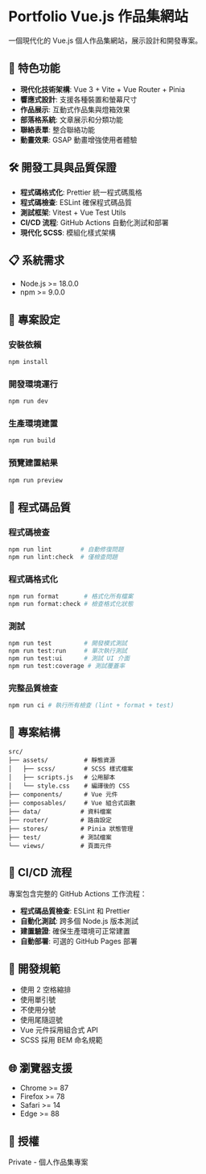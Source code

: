 # Portfolio Vue.js 作品集網站

一個現代化的 Vue.js 個人作品集網站，展示設計和開發專案。

## 🚀 特色功能

- **現代化技術架構**: Vue 3 + Vite + Vue Router + Pinia
- **響應式設計**: 支援各種裝置和螢幕尺寸
- **作品展示**: 互動式作品集與燈箱效果
- **部落格系統**: 文章展示和分類功能
- **聯絡表單**: 整合聯絡功能
- **動畫效果**: GSAP 動畫增強使用者體驗

## 🛠 開發工具與品質保證

- **程式碼格式化**: Prettier 統一程式碼風格
- **程式碼檢查**: ESLint 確保程式碼品質
- **測試框架**: Vitest + Vue Test Utils
- **CI/CD 流程**: GitHub Actions 自動化測試和部署
- **現代化 SCSS**: 模組化樣式架構

## 📋 系統需求

- Node.js >= 18.0.0
- npm >= 9.0.0

## 🔧 專案設定

### 安裝依賴

```sh
npm install
```

### 開發環境運行

```sh
npm run dev
```

### 生產環境建置

```sh
npm run build
```

### 預覽建置結果

```sh
npm run preview
```

## 🧪 程式碼品質

### 程式碼檢查

```sh
npm run lint        # 自動修復問題
npm run lint:check  # 僅檢查問題
```

### 程式碼格式化

```sh
npm run format       # 格式化所有檔案
npm run format:check # 檢查格式化狀態
```

### 測試

```sh
npm run test         # 開發模式測試
npm run test:run     # 單次執行測試
npm run test:ui      # 測試 UI 介面
npm run test:coverage # 測試覆蓋率
```

### 完整品質檢查

```sh
npm run ci # 執行所有檢查 (lint + format + test)
```

## 📁 專案結構

```
src/
├── assets/          # 靜態資源
│   ├── scss/        # SCSS 樣式檔案
│   ├── scripts.js   # 公用腳本
│   └── style.css    # 編譯後的 CSS
├── components/      # Vue 元件
├── composables/     # Vue 組合式函數
├── data/           # 資料檔案
├── router/         # 路由設定
├── stores/         # Pinia 狀態管理
├── test/           # 測試檔案
└── views/          # 頁面元件
```

## 🔄 CI/CD 流程

專案包含完整的 GitHub Actions 工作流程：

- **程式碼品質檢查**: ESLint 和 Prettier
- **自動化測試**: 跨多個 Node.js 版本測試
- **建置驗證**: 確保生產環境可正常建置
- **自動部署**: 可選的 GitHub Pages 部署

## 📝 開發規範

- 使用 2 空格縮排
- 使用單引號
- 不使用分號
- 使用尾隨逗號
- Vue 元件採用組合式 API
- SCSS 採用 BEM 命名規範

## 🌐 瀏覽器支援

- Chrome >= 87
- Firefox >= 78
- Safari >= 14
- Edge >= 88

## 📄 授權

Private - 個人作品集專案
